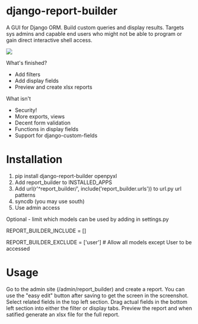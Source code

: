 django-report-builder
=====================

A GUI for Django ORM. Build custom queries and display results. Targets sys admins and capable end users who might 
not be able to program or gain direct interactive shell access.


![](https://raw.github.com/burke-software/django-report-builder/master/screenshots/report.png)

What's finished?
- Add filters
- Add display fields
- Preview and create xlsx reports

What isn't
- Security!
- More exports, views
- Decent form validation
- Functions in display fields
- Support for django-custom-fields

# Installation

1. pip install django-report-builder openpyxl
1. Add report_builder to INSTALLED_APPS
1. Add url(r'^report_builder/', include('report_builder.urls')) to url.py url patterns
1. syncdb (you may use south)
1. Use admin access

Optional - limit which models can be used by adding in settings.py

REPORT_BUILDER_INCLUDE = []

REPORT_BUILDER_EXCLUDE = ['user'] # Allow all models except User to be accessed

# Usage

Go to the admin site (/admin/report_builder) and create a report. You can use the "easy edit" button after saving
to get the screen in the screenshot. Select related fields in the top left section. Drag actual fields in the bottom
left section into either the filter or display tabs. Preview the report and when satified generate an xlsx file for the
full report.
